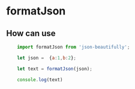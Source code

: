 # formatJson


## How can use

```javascript
    import formatJson from 'json-beautifully';

    let json =  {a:1,b:2};

    let text = formatJson(json);

    console.log(text)

```